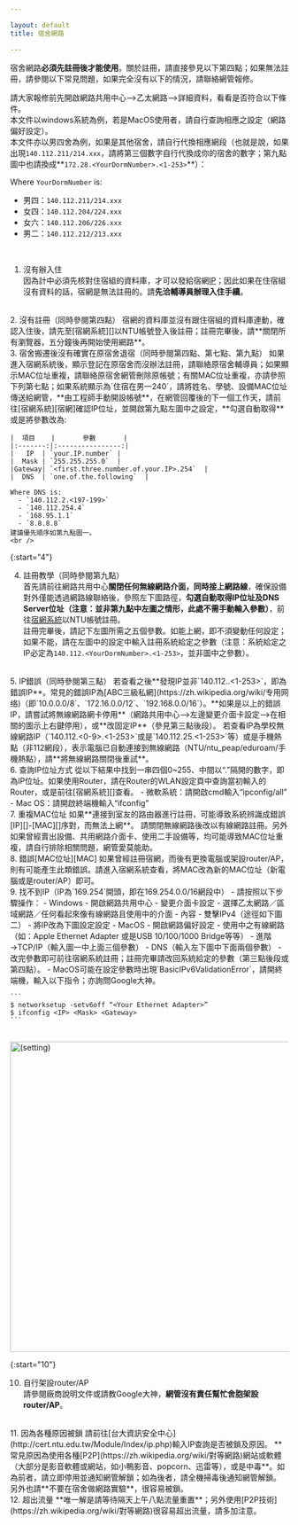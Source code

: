 ```yaml
---

layout: default
title: 宿舍網路

---
```


宿舍網路**必須先註冊後才能使用**。關於註冊，請直接參見以下第四點；如果無法註冊，請參閱以下常見問題，如果完全沒有以下的情況，請聯絡網管報修。

請大家報修前先開啟網路共用中心-->乙太網路-->詳細資料，看看是否符合以下條件。  
本文件以windows系統為例，若是MacOS使用者，請自行查詢相應之設定（網路偏好設定）。  
本文件亦以男四舍為例，如果是其他宿舍，請自行代換相應網段（也就是說，如果出現`140.112.211/214.xxx`，請將第三個數字自行代換成你的宿舍的數字；第九點圖中也請換成**`172.28.<YourDormNumber>.<1-253>`**）：  

Where `YourDormNumber` is:  

  - 男四：`140.112.211/214.xxx`  
  - 女四：`140.112.204/224.xxx`  
  - 女六：`140.112.206/226.xxx`  
  - 男二：`140.112.212/213.xxx`  
<br/>

1. 沒有辦入住  
因為計中必須先核對住宿組的資料庫，才可以發給宿網[IP][]；因此如果在住宿組沒有資料的話，宿網是無法註冊的。請**先洽輔導員辦理入住手續**。  
<br />
2. 沒有註冊（同時參閱第四點）  
宿網的資料庫並沒有跟住宿組的資料庫連動，確認入住後，請先至[宿網系統][]以NTU帳號登入後註冊；註冊完畢後，請**關閉所有瀏覽器，五分鐘後再開始使用網路**。  
<br />
3. 宿舍搬遷後沒有確實在原宿舍退宿（同時參閱第四點、第七點、第九點）  
如果進入宿網系統後，顯示登記在原宿舍而沒辦法註冊，請聯絡原宿舍輔導員；如果顯示MAC位址重複，請聯絡原宿舍網管刪除原帳號；有關MAC位址重複，亦請參照下列第七點；如果系統顯示為`住宿在男一240`，請將姓名、學號、設備MAC位址傳送給網管，**由工程師手動開設帳號**，在網管回覆後的下一個工作天，請前往[宿網系統][宿網]確認IP位址，並開啟第九點左圖中之設定，**勾選自動取得**或是將參數改為:  

    |  項目    |       參數       |  
    |:-------:|:----------------:|  
    |   IP  | `your.IP.number` |  
    |  Mask | `255.255.255.0`  |  
    |Gateway| `<first.three.number.of.your.IP>.254`  |  
    |  DNS  | `one.of.the.following`  |  

    Where DNS is:  
      - `140.112.2.<197-199>`  
      - `140.112.254.4`  
      - `168.95.1.1`  
      - `8.8.8.8`  
    建議優先順序如第九點圖一。  
    <br />

{:start="4"}
    
4. 註冊教學（同時參閱第九點）  
首先請前往網路共用中心**關閉任何無線網路介面，同時接上網路線**，確保設備對外僅能透過網路線聯絡後，參照左下圖路徑，**勾選自動取得IP位址及DNS Server位址（注意：並非第九點中左圖之情形，此處不需手動輸入參數）**，前往[宿網系統][]以NTU帳號註冊。  
註冊完畢後，請記下左圖所需之五個參數。如能上網，即不須變動任何設定；如果不能，請在左圖中的設定中輸入註冊系統給定之參數（注意：系統給定之IP必定為`140.112.<YourDormNumber>.<1-253>`，並非圖中之參數）。  
<br />
5. IP錯誤（同時參閱第三點）  
若查看之後**發現IP並非`140.112.<YourDormNumber>.<1-253>`，即為錯誤IP**。常見的錯誤IP為[ABC三級私網](https://zh.wikipedia.org/wiki/专用网络)（即`10.0.0.0/8`、`172.16.0.0/12`、`192.168.0.0/16`）。**如果是以上的錯誤IP，請嘗試將無線網路網卡停用**（網路共用中心-->左邊變更介面卡設定-->在相關的圖示上右鍵停用），或**改固定IP**（參見第三點後段）。
若查看IP為學校無線網路IP（`140.112.<0-9>.<1-253>`或是`140.112.25.<1-253>`等）或是手機熱點（非112網段），表示電腦已自動連接到無線網路（NTU/ntu_peap/eduroam/手機熱點），請**將無線網路關閉後重試**。  
<br />
6. 查詢IP位址方式  
從以下結果中找到一串四個0~255、中間以“.”隔開的數字，即為IP位址。如果使用Router，請在Router的WLAN設定頁中查詢當初輸入的Router，或是前往[宿網系統][]查看。  
  - 微軟系統：請開啟cmd輸入“ipconfig/all”  
  - Mac OS：請開啟終端機輸入“ifconfig”  
<br />
7. 重複MAC位址  
如果**連接到室友的路由器進行註冊，可能導致系統辨識成錯誤[IP][]-[MAC][]序對，而無法上網**。  
請關閉無線網路後改以有線網路註冊。另外如果曾經賣出設備、共用網路介面卡、使用二手設備等，均可能導致MAC位址重複，請自行排除相關問題，網管愛莫能助。  
<br />
8. 錯誤[MAC位址][MAC]  
如果曾經註冊宿網，而後有更換電腦或架設router/AP，則有可能產生此類錯誤。請進入宿網系統查看，將MAC改為新的MAC位址（新電腦或是router/AP）即可。  
<br />
9. 找不到IP（IP為`169.254`開頭，即在169.254.0.0/16網段中）  
    - 請按照以下步驟操作：
    - Windows
        - 開啟網路共用中心  
        - 變更介面卡設定  
        - 選擇乙太網路／區域網路／任何看起來像有線網路且使用中的介面  
        - 內容  
        - 雙擊IPv4（途徑如下圖二）  
        - 將IP改為下圖設定設定  
    - MacOS
        - 開啟網路偏好設定  
        - 使用中之有線網路（如：Apple Ethernet Adapter 或是USB 10/100/1000 Bridge等等）  
        - 進階→TCP/IP（輸入圖一中上面三個參數）  
        - DNS（輸入左下圖中下面兩個參數）  
    - 改完參數即可前往宿網系統註冊；註冊完畢請改回系統給定的參數（第三點後段或第四點）。  
    - MacOS可能在設定參數時出現`BasicIPv6ValidationError`，請開終端機，輸入以下指令；亦詢問Google大神。  

    ```
    $ networksetup -setv6off “<Your Ethernet Adapter>”  
    $ ifconfig <IP> <Mask> <Gateway>    
    ```
<br/>
<img alt="(setting)" src="https://imgur.com/kXftFFZ.png" style="width: 720pt; height: 420pt;" />  
<br />

{:start="10"}

10. 自行架設router/AP  
請參閱廠商說明文件或請教Google大神，**網管沒有責任幫忙舍胞架設router/AP**。  
<br />
11. 因為各種原因被鎖  
請前往[台大資訊安全中心](http://cert.ntu.edu.tw/Module/Index/ip.php)輸入IP查詢是否被鎖及原因。  
**常見原因為使用各種[P2P](https://zh.wikipedia.org/wiki/對等網路)網站或軟體（大部分是影音軟體或網站，如小鴨影音、popcorn、迅雷等），或是中毒**。如為前者，請立即停用並通知網管解鎖；如為後者，請全機掃毒後通知網管解鎖。  
另外也請**不要在宿舍做網路實驗**，很容易被鎖。    
<br />
12. 超出流量  
**唯一解是請等待隔天上午八點流量重置**；另外使用[P2P技術](https://zh.wikipedia.org/wiki/對等網路)很容易超出流量，請多加注意。  
<br />

[宿網系統]: 140.112.2.197
[IP]: https://zh.wikipedia.org/wiki/IP地址
[MAC]: https://zh.wikipedia.org/wiki/MAC地址